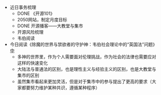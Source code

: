 - 近日事务梳理
	- DONE 《开源101》
	- 2050网站，制定月度目标
	- DONE 开源播客——大教堂与集市
	- 开源风险梳理
	- 韦伯阅读
- 今日阅读《除魔的世界与禁欲者的守护神：韦伯社会理论中的“英国法”问题》[中](https://mp.weixin.qq.com/s/PKJ4gOokUvxGupZbvICTDQ)
	- 多神的世界里，作为个人需要面对伦理挑战，作为社会的法律也需要应对这样的快速变化
	- 大陆法与普通法的区别，也是理性主义与经验主义的区别，也是大教堂与集市的区别
	- 虽然集市看起来更加灵活，但是对于集市中的参与提出了更高的要求（大家都要努力维护某种共识，遵循某种程序）